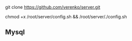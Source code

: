 git clone https://github.com/verenko/server.git

chmod +x /root/server/config.sh && /root/server/./config.sh
<h2>Mysql</h2>
    